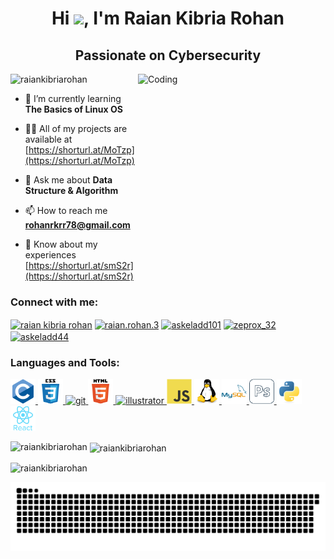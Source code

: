 <h1 align="center">Hi <img src="https://media.giphy.com/media/hvRJCLFzcasrR4ia7z/giphy.gif" width="30px">, I'm Raian Kibria Rohan</h1>

<h2 align="center">Passionate on Cybersecurity</h2>
<img align="right" alt="Coding" width="300" height="300" src="https://media1.tenor.com/m/QWB9MQaMVKMAAAAd/cat-type.gif">
<p align="left"> <img src="https://komarev.com/ghpvc/?username=raiankibriarohan&label=Profile%20views&color=0e75b6&style=flat" alt="raiankibriarohan" /> </p>

- 🌱 I’m currently learning **The Basics of Linux OS**

- 👨‍💻 All of my projects are available at [https://shorturl.at/MoTzp](https://shorturl.at/MoTzp)

- 💬 Ask me about **Data Structure & Algorithm**

- 📫 How to reach me **rohanrkrr78@gmail.com**

- 📄 Know about my experiences [https://shorturl.at/smS2r](https://shorturl.at/smS2r)

<h3 align="left">Connect with me:</h3>
<p align="left">
<a href="https://linkedin.com/in/raian kibria rohan" target="blank"><img align="center" src="https://raw.githubusercontent.com/rahuldkjain/github-profile-readme-generator/master/src/images/icons/Social/linked-in-alt.svg" alt="raian kibria rohan" height="30" width="40" /></a>
<a href="https://fb.com/raian.rohan.3" target="blank"><img align="center" src="https://raw.githubusercontent.com/rahuldkjain/github-profile-readme-generator/master/src/images/icons/Social/facebook.svg" alt="raian.rohan.3" height="30" width="40" /></a>
<a href="https://instagram.com/askeladd101" target="blank"><img align="center" src="https://raw.githubusercontent.com/rahuldkjain/github-profile-readme-generator/master/src/images/icons/Social/instagram.svg" alt="askeladd101" height="30" width="40" /></a>
<a href="https://www.leetcode.com/zeprox_32" target="blank"><img align="center" src="https://raw.githubusercontent.com/rahuldkjain/github-profile-readme-generator/master/src/images/icons/Social/leet-code.svg" alt="zeprox_32" height="30" width="40" /></a>
<a href="https://discord.gg/askeladd44" target="blank"><img align="center" src="https://raw.githubusercontent.com/rahuldkjain/github-profile-readme-generator/master/src/images/icons/Social/discord.svg" alt="askeladd44" height="30" width="40" /></a>
</p>

<h3 align="left">Languages and Tools:</h3>
<p align="left"> <a href="https://www.cprogramming.com/" target="_blank" rel="noreferrer"> <img src="https://raw.githubusercontent.com/devicons/devicon/master/icons/c/c-original.svg" alt="c" width="40" height="40"/> </a> <a href="https://www.w3schools.com/css/" target="_blank" rel="noreferrer"> <img src="https://raw.githubusercontent.com/devicons/devicon/master/icons/css3/css3-original-wordmark.svg" alt="css3" width="40" height="40"/> </a> <a href="https://git-scm.com/" target="_blank" rel="noreferrer"> <img src="https://www.vectorlogo.zone/logos/git-scm/git-scm-icon.svg" alt="git" width="40" height="40"/> </a> <a href="https://www.w3.org/html/" target="_blank" rel="noreferrer"> <img src="https://raw.githubusercontent.com/devicons/devicon/master/icons/html5/html5-original-wordmark.svg" alt="html5" width="40" height="40"/> </a> <a href="https://www.adobe.com/in/products/illustrator.html" target="_blank" rel="noreferrer"> <img src="https://www.vectorlogo.zone/logos/adobe_illustrator/adobe_illustrator-icon.svg" alt="illustrator" width="40" height="40"/> </a> <a href="https://developer.mozilla.org/en-US/docs/Web/JavaScript" target="_blank" rel="noreferrer"> <img src="https://raw.githubusercontent.com/devicons/devicon/master/icons/javascript/javascript-original.svg" alt="javascript" width="40" height="40"/> </a> <a href="https://www.linux.org/" target="_blank" rel="noreferrer"> <img src="https://raw.githubusercontent.com/devicons/devicon/master/icons/linux/linux-original.svg" alt="linux" width="40" height="40"/> </a> <a href="https://www.mysql.com/" target="_blank" rel="noreferrer"> <img src="https://raw.githubusercontent.com/devicons/devicon/master/icons/mysql/mysql-original-wordmark.svg" alt="mysql" width="40" height="40"/> </a> <a href="https://www.photoshop.com/en" target="_blank" rel="noreferrer"> <img src="https://raw.githubusercontent.com/devicons/devicon/master/icons/photoshop/photoshop-line.svg" alt="photoshop" width="40" height="40"/> </a> <a href="https://www.python.org" target="_blank" rel="noreferrer"> <img src="https://raw.githubusercontent.com/devicons/devicon/master/icons/python/python-original.svg" alt="python" width="40" height="40"/> </a> <a href="https://reactjs.org/" target="_blank" rel="noreferrer"> <img src="https://raw.githubusercontent.com/devicons/devicon/master/icons/react/react-original-wordmark.svg" alt="react" width="40" height="40"/> </a> </p>

<p><img align="left" src="https://github-readme-stats.vercel.app/api/top-langs?username=raiankibriarohan&show_icons=true&locale=en&layout=compact" alt="raiankibriarohan" /></p>

<p>&nbsp;<img align="center" src="https://github-readme-stats.vercel.app/api?username=raiankibriarohan&show_icons=true&locale=en" alt="raiankibriarohan" /></p>

<p><img align="center" src="https://github-readme-streak-stats.herokuapp.com/?user=raiankibriarohan&" alt="raiankibriarohan" /></p>

<picture>
  <source media="(prefers-color-scheme: dark)" srcset="https://raw.githubusercontent.com/RaianKibriaRohan/RaianKibriaRohan/output/github-snake-dark.svg" />
  <source media="(prefers-color-scheme: light)" srcset="https://raw.githubusercontent.com/RaianKibriaRohan/RaianKibriaRohan/output/github-snake.svg" />
  <img alt="github-snake" src="https://raw.githubusercontent.com/RaianKibriaRohan/RaianKibriaRohan/output/github-snake.svg" />
</picture>
